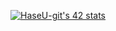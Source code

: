 <!--### Hi there 👋


**HaseU-git/HaseU-git** is a ✨ _special_ ✨ repository because its `README.md` (this file) appears on your GitHub profile.

Here are some ideas to get you started:

- 🔭 I’m currently working on ...
- 🌱 I’m currently learning ...
- 👯 I’m looking to collaborate on ...
- 🤔 I’m looking for help with ...
- 💬 Ask me about ...
- 📫 How to reach me: ...
- 😄 Pronouns: ...
- ⚡ Fun fact: ...
-->

[![HaseU-git's 42 stats](https://badge42.herokuapp.com/api/stats/yhasegaw?privacyEmail=true)](https://github.com/JaeSeoKim/badge42)
